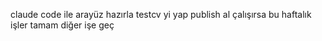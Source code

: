 claude code ile arayüz hazırla testcv yi yap publish al çalışırsa bu haftalık işler tamam diğer işe geç
